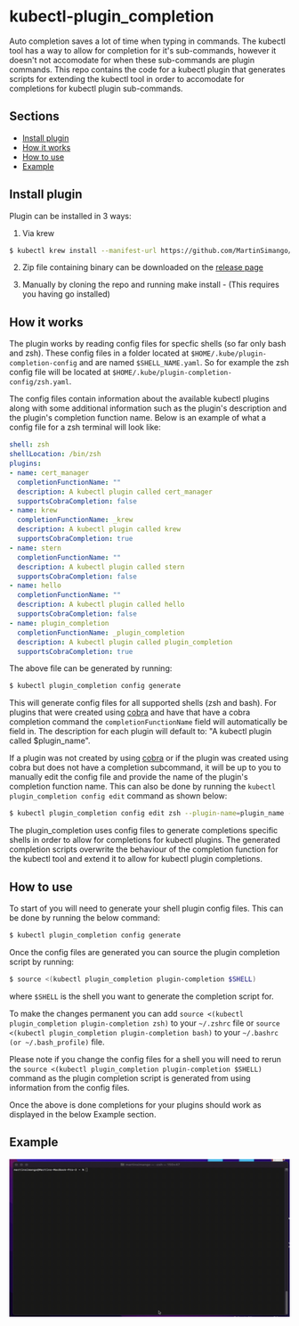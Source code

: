 # kubectl-plugin_completion

Auto completion saves a lot of time when typing in commands. The kubectl tool has a way to allow for completion for it's sub-commands,
however it doesn't not accomodate for when these sub-commands are plugin commands. This repo contains the code for a kubectl plugin that generates scripts for extending the kubectl tool in order to accomodate for completions for kubectl plugin sub-commands.

## Sections
* [Install plugin](https://github.com/MartinSimango/kubectl-plugin-autocompletion#install-plugin)
* [How it works](https://github.com/MartinSimango/kubectl-plugin-autocompletion#how-it-works)
* [How to use](https://github.com/MartinSimango/kubectl-plugin-autocompletion#how-to-use)
* [Example](https://github.com/MartinSimango/kubectl-plugin-autocompletion#example)


## Install plugin

Plugin can be installed in 3 ways:

1. Via krew
 ```sh 
$ kubectl krew install --manifest-url https://github.com/MartinSimango/kubectl-plugin_completion/releases/download/v0.1.1/plugin_completion.yaml
``` 
2. Zip file containing binary can be downloaded on the [release page](https://github.com/MartinSimango/kubectl-plugin-autocompletion/releases)

3. Manually by cloning the repo and running make install - (This requires you having go installed)


## How it works

The plugin works by reading config files for specfic shells (so far only bash and zsh). These config files in a folder located at `$HOME/.kube/plugin-completion-config` and are named `$SHELL_NAME.yaml`. So for example the zsh config file will be located at `$HOME/.kube/plugin-completion-config/zsh.yaml`. 

The config files contain information about the available kubectl plugins along with some additional information such as the plugin's description and the plugin's completion function name. Below is an example of what a config file for a zsh terminal will look like:

```yaml
shell: zsh
shellLocation: /bin/zsh
plugins:
- name: cert_manager
  completionFunctionName: ""
  description: A kubectl plugin called cert_manager
  supportsCobraCompletion: false
- name: krew
  completionFunctionName: _krew
  description: A kubectl plugin called krew
  supportsCobraCompletion: true
- name: stern
  completionFunctionName: ""
  description: A kubectl plugin called stern
  supportsCobraCompletion: false
- name: hello
  completionFunctionName: ""
  description: A kubectl plugin called hello
  supportsCobraCompletion: false
- name: plugin_completion
  completionFunctionName: _plugin_completion
  description: A kubectl plugin called plugin_completion
  supportsCobraCompletion: true
```

The above file can be generated by running: 
``` sh
$ kubectl plugin_completion config generate 
```
This will generate config files for all supported shells (zsh and bash). For plugins that were created using [cobra](https://github.com/spf13/cobra) and have that have a cobra completion command the `completionFunctionName` field will automatically be field in. The description for each plugin will default to: "A kubectl plugin called $plugin_name". 

If a plugin was not created by using [cobra](https://github.com/spf13/cobra) or if the plugin was created using cobra but does not have a completion subcommand, it will be up to you to manually edit the config file and provide the name of the plugin's completion function name. This can also be done by running the `kubectl plugin_completion config edit` command as shown below:

```sh
$ kubectl plugin_completion config edit zsh --plugin-name=plugin_name --completion-function="_completion_function_name"
```

The plugin_completion uses config files to generate completions specific shells in order to allow for completions for kubectl plugins. The generated completion scripts overwrite the behaviour of the completion function for the kubectl tool and extend it to allow for kubectl plugin completions.

## How to use

To start of you will need to generate your shell plugin config files. This can be done by running the below command:
``` sh
$ kubectl plugin_completion config generate 
```

Once the config files are generated you can source the plugin completion script by running:

```sh
$ source <(kubectl plugin_completion plugin-completion $SHELL)
```

where `$SHELL` is the shell you want to generate the completion script for. 

To make the changes permanent you can add  `source <(kubectl plugin_completion plugin-completion zsh)` to your `~/.zshrc` file or `source <(kubectl plugin_completion plugin-completion bash)` to your `~/.bashrc (or ~/.bash_profile)` file. 

Please note if you change the config files for a shell you will need to rerun the `source <(kubectl plugin_completion plugin-completion $SHELL)` command as the plugin completion script is generated from using information from the config files. 

Once the above is done completions for your plugins should work as displayed in the below Example section.


## Example
<p align="center">
<img src="https://github.com/MartinSimango/kubectl-plugin-autocompletion/blob/main/kub-plugin.gif" style="width:600px;height=1000px"/>
</p>
<!-- ![Alt Text](https://github.com/MartinSimango/kubectl-plugin-autocompletion/blob/main/kub-plugin.gif) -->


